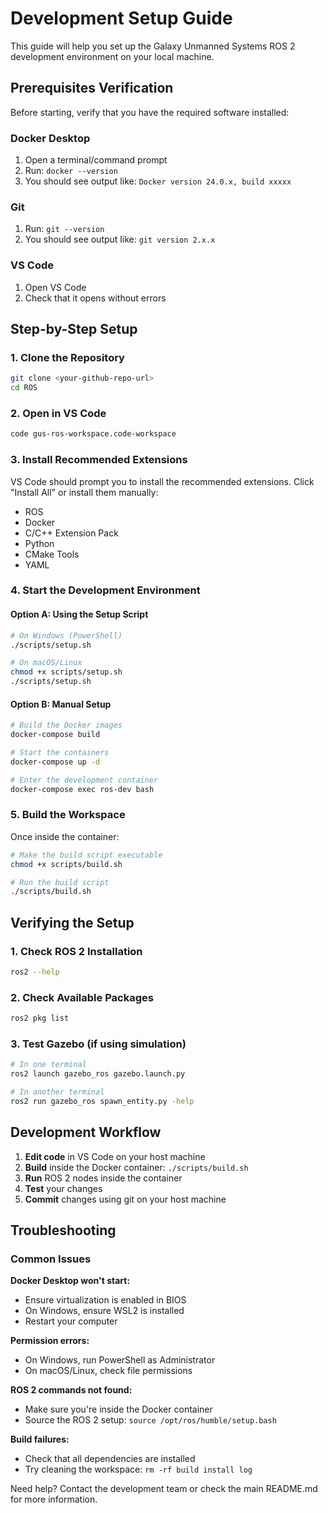 # Development Setup Guide

This guide will help you set up the Galaxy Unmanned Systems ROS 2 development environment on your local machine.

## Prerequisites Verification

Before starting, verify that you have the required software installed:

### Docker Desktop
1. Open a terminal/command prompt
2. Run: `docker --version`
3. You should see output like: `Docker version 24.0.x, build xxxxx`

### Git
1. Run: `git --version`
2. You should see output like: `git version 2.x.x`

### VS Code
1. Open VS Code
2. Check that it opens without errors

## Step-by-Step Setup

### 1. Clone the Repository
```bash
git clone <your-github-repo-url>
cd ROS
```

### 2. Open in VS Code
```bash
code gus-ros-workspace.code-workspace
```

### 3. Install Recommended Extensions
VS Code should prompt you to install the recommended extensions. Click "Install All" or install them manually:

- ROS
- Docker
- C/C++ Extension Pack
- Python
- CMake Tools
- YAML

### 4. Start the Development Environment

#### Option A: Using the Setup Script
```bash
# On Windows (PowerShell)
./scripts/setup.sh

# On macOS/Linux
chmod +x scripts/setup.sh
./scripts/setup.sh
```

#### Option B: Manual Setup
```bash
# Build the Docker images
docker-compose build

# Start the containers
docker-compose up -d

# Enter the development container
docker-compose exec ros-dev bash
```

### 5. Build the Workspace
Once inside the container:
```bash
# Make the build script executable
chmod +x scripts/build.sh

# Run the build script
./scripts/build.sh
```

## Verifying the Setup

### 1. Check ROS 2 Installation
```bash
ros2 --help
```

### 2. Check Available Packages
```bash
ros2 pkg list
```

### 3. Test Gazebo (if using simulation)
```bash
# In one terminal
ros2 launch gazebo_ros gazebo.launch.py

# In another terminal
ros2 run gazebo_ros spawn_entity.py -help
```

## Development Workflow

1. **Edit code** in VS Code on your host machine
2. **Build** inside the Docker container: `./scripts/build.sh`
3. **Run** ROS 2 nodes inside the container
4. **Test** your changes
5. **Commit** changes using git on your host machine

## Troubleshooting

### Common Issues

**Docker Desktop won't start:**
- Ensure virtualization is enabled in BIOS
- On Windows, ensure WSL2 is installed
- Restart your computer

**Permission errors:**
- On Windows, run PowerShell as Administrator
- On macOS/Linux, check file permissions

**ROS 2 commands not found:**
- Make sure you're inside the Docker container
- Source the ROS 2 setup: `source /opt/ros/humble/setup.bash`

**Build failures:**
- Check that all dependencies are installed
- Try cleaning the workspace: `rm -rf build install log`

Need help? Contact the development team or check the main README.md for more information.
